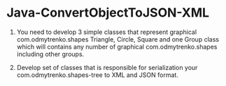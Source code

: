 # Java-ConvertObjectToJSON-XML
1. You need to develop 3 simple classes that represent graphical com.odmytrenko.shapes Triangle, Circle, Square and one Group class which will contains any number of graphical com.odmytrenko.shapes including other groups.

2. Develop set of classes that is responsible for serialization your com.odmytrenko.shapes-tree to XML and JSON format.
